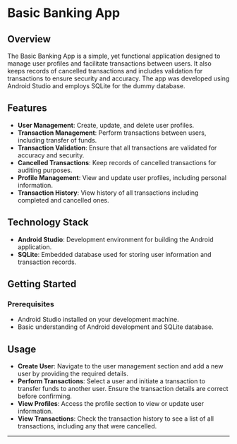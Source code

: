 # Basic Banking App

## Overview
The Basic Banking App is a simple, yet functional application designed to manage user profiles and facilitate transactions between users. It also keeps records of cancelled transactions and includes validation for transactions to ensure security and accuracy. The app was developed using Android Studio and employs SQLite for the dummy database.

## Features
- **User Management**: Create, update, and delete user profiles.
- **Transaction Management**: Perform transactions between users, including transfer of funds.
- **Transaction Validation**: Ensure that all transactions are validated for accuracy and security.
- **Cancelled Transactions**: Keep records of cancelled transactions for auditing purposes.
- **Profile Management**: View and update user profiles, including personal information.
- **Transaction History**: View history of all transactions including completed and cancelled ones.

## Technology Stack
- **Android Studio**: Development environment for building the Android application.
- **SQLite**: Embedded database used for storing user information and transaction records.

## Getting Started

### Prerequisites
- Android Studio installed on your development machine.
- Basic understanding of Android development and SQLite database.

## Usage
- **Create User**: Navigate to the user management section and add a new user by providing the required details.
- **Perform Transactions**: Select a user and initiate a transaction to transfer funds to another user. Ensure the transaction details are correct before confirming.
- **View Profiles**: Access the profile section to view or update user information.
- **View Transactions**: Check the transaction history to see a list of all transactions, including any that were cancelled.

---
